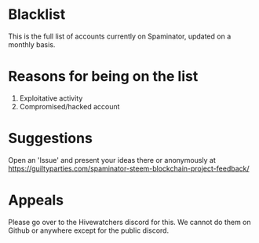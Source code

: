 # Blacklist
This is the full list of accounts currently on Spaminator, updated on a monthly basis.

# Reasons for being on the list
1. Exploitative activity 
2. Compromised/hacked account

# Suggestions
Open an 'Issue' and present your ideas there or anonymously at https://guiltyparties.com/spaminator-steem-blockchain-project-feedback/

# Appeals 
Please go over to the Hivewatchers discord for this. We cannot do them on Github or anywhere except for the public discord.


